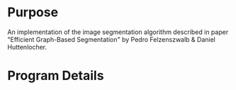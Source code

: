 # Purpose
An implementation of the image segmentation algorithm described in paper
"Efficient Graph-Based Segmentation" by Pedro Felzenszwalb & 
Daniel Huttenlocher.

# Program Details